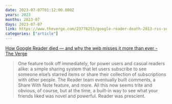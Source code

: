 ```yaml
---
date: 2023-07-07T01:12:00.000Z
years: 2023
months: 2023-07
days: 2023-07-07
link: https://www.theverge.com/23778253/google-reader-death-2013-rss-social
categories: ["article"]
---
```

[How Google Reader died — and why the web misses it more than ever - The Verge](https://www.theverge.com/23778253/google-reader-death-2013-rss-social)

> One feature took off immediately, for power users and casual readers alike: a simple sharing system that let users subscribe to see someone else’s starred items or share their collection of subscriptions with other people. The Reader team eventually built comments, a Share With Note feature, and more. All this now seems trite and obvious, of course, but at the time, a built-in way to see what your friends liked was novel and powerful. Reader was prescient.
